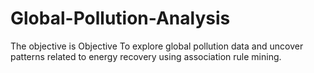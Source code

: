 # Global-Pollution-Analysis
The objective is  Objective To explore global pollution data and uncover patterns related to energy recovery using association rule mining.
